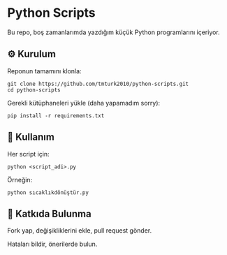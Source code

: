 # Python Scripts

Bu repo, boş zamanlarımda yazdığım küçük Python programlarını içeriyor.

## ⚙️ Kurulum

Reponun tamamını klonla:

```
git clone https://github.com/tmturk2010/python-scripts.git
cd python-scripts
```


Gerekli kütüphaneleri yükle (daha yapamadım sorry):
```
pip install -r requirements.txt
```
## 🚀 Kullanım

Her script için:
```
python <script_adi>.py
```
Örneğin:
```
python sıcaklıkdönüştür.py
```
## 🤝 Katkıda Bulunma

Fork yap, değişikliklerini ekle, pull request gönder.

Hataları bildir, önerilerde bulun.
